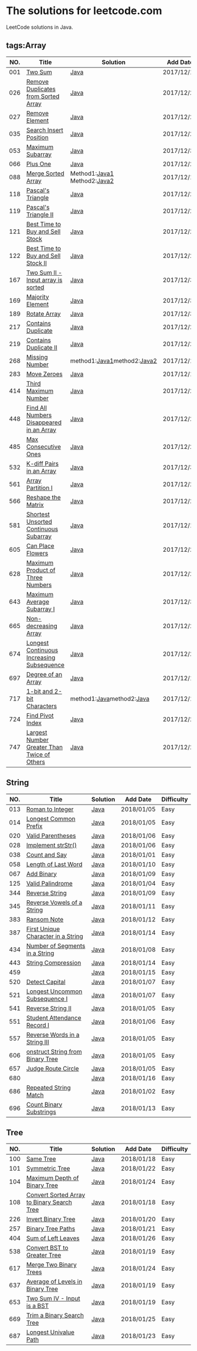 The solutions for leetcode.com
========================
LeetCode solutions in Java.

## tags:Array

|NO.|Title|Solution|Add Date|Difficulty|
|---|-----|--------|--------|----------|
|001|[Two Sum][001]|[Java](LeetCode_001_TwoSum.Java)|2017/12/15|Easy|
|026|[Remove Duplicates from Sorted Array][026]|[Java](LeetCode_026_RemoveDuplicatesfromSortedArraym.Java)|2017/12/21|Easy|
|027|[Remove Element][027]|[Java](LeetCode_027_RemoveElement.Java)|2017/12/21|Easy|
|035|[Search Insert Position][035]|[Java](LeetCode_035_SearchInsertPosition.Java)|2017/12/24|Easy|
|053|[Maximum Subarray][053]|[Java](LeetCode_053_MaximumSubarray.Java)|2017/12/30|Easy|
|066|[Plus One][066]|[Java](LeetCode_066_PlusOne.Java)|2017/12/29|Easy|
|088|[Merge Sorted Array][088]|Method1:[Java1](LeetCode_088_MergeSortedArray.Java) Method2:[Java2](LeetCode_088_MergeSortedArray_with_NoMoreSpace.Java)|2017/12/15|Easy|
|118|[Pascal's Triangle][118]|[Java](LeetCode_118_PascalssTriangle.Java)|2017/12/20|Easy|
|119|[Pascal's Triangle II][119]|[Java](LeetCode_118_PascalsTriangle.Java)|2017/12/21|Easy|
|121|[Best Time to Buy and Sell Stock][121]|[Java](LeetCode_121_BestTimetoBuyandSellStock.Java)|2017/12/23|Easy|
|122|[Best Time to Buy and Sell Stock II][122]|[Java](LeetCode_122_BestTimetoBuyandSellStockII.Java)|2017/12/24|Easy|
|167|[Two Sum II - Input array is sorted][167]|[Java](LeetCode_167_TwoSumII_InputArrayisSorted.Java)|2017/12/30|Easy|
|169|[Majority Element][169]|[Java](LeetCode_169_MajorityElement.Java)|2017/12/30|Easy|
|189|[ Rotate Array][189]|[Java](LeetCode_189_RotateArray.Java)|2017/12/30|Easy|
|217|[Contains Duplicate][217]|[Java](LeetCode_217_ContainsDuplicate.Java)|2017/12/27|Easy|
|219|[Contains Duplicate II][219]|[Java](LeetCode_219_ContainsDuplicateII.Java)|2017/12/28|Easy|
|268|[Missing Number][268]|method1:[Java1](LeetCode_268_MissingNumber.Java)method2:[Java2](LeetCode_268_MissingNumber_2.Java)|2017/12/18|Easy|
|283|[Move Zeroes][283]|[Java](LeetCode_283_MoveZeroes.Java)|2017/12/18|Easy|
|414|[Third Maximum Number][414]|[Java](LeetCode_414_ThirdMaximumNumber.Java)|2017/12/26|Easy|
|448|[Find All Numbers Disappeared in an Array][448]|[Java](LeetCode_448_FindAllNumbersDisappearedinanArray.Java)|2017/12/26|Easy|
|485|[Max Consecutive Ones][485]|[Java](LeetCode_485_MaxConsecutiveOnes.Java)|2017/12/26|Easy|
|532|[K-diff Pairs in an Array][532]|[Java](LeetCode_532_KdiffPairsinanArray.Java)|2017/12/31|Easy|
|561|[Array Partition I][561]|[Java](LeetCode_561_ArrayPartitionI.Java)|2017/12/28|Easy|
|566|[Reshape the Matrix][566]|[Java](LeetCode_566_ReshapetheMatrix.Java)|2017/12/28|Easy|
|581|[ Shortest Unsorted Continuous Subarray][581]|[Java](LeetCode_581_ShortestUnsortedContinuousSubarray.Java)|2017/12/19|Easy|
|605|[ Can Place Flowers][605]|[Java](LeetCode_605_CanPlaceFlowers.Java)|2017/12/22|Easy|
|628|[ Maximum Product of Three Numbers][628]|[Java](LeetCode_628_MaximumProductofThreeNumbers.Java)|2017/12/28|Easy|
|643|[Maximum Average Subarray I][643]|[Java](LeetCode_643_MaximumAverageSubarrayI.Java)|2017/12/30|Easy|
|665|[Non-decreasing Array][665]|[Java](LeetCode_665_NonDecreasingArray.Java)|2017/12/28|Easy|
|674|[Longest Continuous Increasing Subsequence][674]|[Java](LeetCode_674_LongestContinuousIncreasingSubsequence.Java)|2017/12/25|Easy|
|697|[Degree of an Array][697]|[Java](LeetCode_697_DegreeofanArray.Java)|2017/12/17|Easy|
|717|[1-bit and 2-bit Characters][717]|method1:[Java](LeetCode_717_1bit_and_2bitCharacters.Java)method2:[Java](LeetCode_717_1bit_and_2bitCharacters_2.Java)|2017/12/16|Easy|
|724|[Find Pivot Index][724]|[Java](LeetCode_724_FindPivotIndex.Java)|2017/12/25|Easy|
|747|[Largest Number Greater Than Twice of Others][747]|[Java](LeetCode_747_LargestNumberGreaterThanTwiceofOthers.Java)|2017/12/25|Easy|

## String
|NO.|Title|Solution|Add Date|Difficulty|
|---|-----|--------|--------|----------|
|013|[Roman to Integer][013]|[Java](LeetCode_013_RomantoInteger.Java)|2018/01/05|Easy|
|014|[Longest Common Prefix][014]|[Java](LeetCode_014_LongestCommonPrefix.Java)|2018/01/05|Easy|
|020|[Valid Parentheses][020]|[Java](LeetCode_020_ValidParentheses.Java)|2018/01/06|Easy|
|028|[Implement strStr()][028]|[Java](LeetCode_028_ImplementstrStr.Java)|2018/01/06|Easy|
|038|[Count and Say][038]|[Java](LeetCode_038_CountandSay.Java)|2018/01/01|Easy|
|058|[Length of Last Word][058]|[Java](LeetCode_058_LengthofLastWord.Java)|2018/01/10|Easy|
|067|[Add Binary][067]|[Java](LeetCode_067_AddBinary.Java)|2018/01/09|Easy|
|125|[Valid Palindrome][125]|[Java](LeetCode_125_ValidPalindrome.Java)|2018/01/04|Easy|
|344|[Reverse String][344]|[Java](LeetCode_344_ReverseString.Java)|2018/01/09|Easy|
|345|[Reverse Vowels of a String][345]|[Java](LeetCode_345_ReverseVowelsofaString.Java)|2018/01/11|Easy|
|383|[Ransom Note][383]|[Java](LeetCode_383_RansomNote.Java)|2018/01/12|Easy|
|387|[First Unique Character in a String][387]|[Java](LeetCode_387_FirstUniqueCharacterinaString.Java)|2018/01/14|Easy|
|434|[Number of Segments in a String][434]|[Java](LeetCode_434_NumberofSegmentsinaString.Java)|2018/01/08|Easy|
|443|[String Compression][443]|[Java](LeetCode_443_StringCompression.Java)|2018/01/14|Easy|
|459|[][459]|[Java](LeetCode_459_RepeatedSubstringPattern.Java)|2018/01/15|Easy|
|520|[Detect Capital][520]|[Java](LeetCode_520_DetectCapital.Java)|2018/01/07|Easy|
|521|[Longest Uncommon Subsequence I][521]|[Java](LeetCode_521_LongestUncommonSubsequenceI.Java)|2018/01/07|Easy|
|541|[Reverse String II][541]|[Java](LeetCode_541_ReverseStringII.Java)|2018/01/05|Easy|
|551|[Student Attendance Record I][551]|[Java](LeetCode_551_StudentAttendanceRecordI.Java)|2018/01/06|Easy|
|557|[Reverse Words in a String III][557]|[Java](LeetCode_557_ReverseWordsinaStringIII.Java)|2018/01/05|Easy|
|606|[onstruct String from Binary Tree][606]|[Java](LeetCode_606_ConstructStringfromBinaryTree.Java)|2018/01/05|Easy|
|657|[Judge Route Circle][657]|[Java](LeetCode_657_JudgeRouteCircle.Java)|2018/01/05|Easy|
|680|[][680]|[Java](LeetCode_680_ValidPalindromeII.Java)|2018/01/16|Easy|
|686|[Repeated String Match][686]|[Java](LeetCode_686_RepeatedStringMatch.Java)|2018/01/02|Easy|
|696|[Count Binary Substrings][696]|[Java](LeetCode_696_CountBinarySubstrings.Java)|2018/01/13|Easy|

## Tree


|NO.|Title|Solution|Add Date|Difficulty|
|---|-----|--------|--------|----------|
|100|[Same Tree][100]|[Java](LeetCode_100_SameTree.Java)|2018/01/18|Easy|
|101|[Symmetric Tree][101]|[Java](LeetCode_101_SymmetricTree.Java)|2018/01/22|Easy|
|104|[Maximum Depth of Binary Tree][104]|[Java](LeetCode_104_MaximumDepthofBinaryTree.Java)|2018/01/24|Easy|
|108|[Convert Sorted Array to Binary Search Tree][108]|[Java](LeetCode_108_ConvertSortedArraytoBinarySearchTree.Java)|2018/01/18|Easy|
|226|[Invert Binary Tree][226]|[Java](LeetCode_226_InvertBinaryTree.Java)|2018/01/20|Easy|
|257|[Binary Tree Paths][257]|[Java](LeetCode_257_BinaryTreePaths.Java)|2018/01/21|Easy|
|404|[Sum of Left Leaves][404]|[Java](LeetCode_404_SumofLeftLeaves.Java)|2018/01/26|Easy|
|538|[Convert BST to Greater Tree][538]|[Java](LeetCode_538_ConvertBSTtoGreaterTree.Java)|2018/01/19|Easy|
|617|[Merge Two Binary Trees][617]|[Java](LeetCode_617_MergeTwoBinaryTrees.Java)|2018/01/24|Easy|
|637|[Average of Levels in Binary Tree][637]|[Java](LeetCode_637_AverageofLevelsinBinaryTree.Java)|2018/01/19|Easy|
|653|[Two Sum IV - Input is a BST][653]|[Java](LeetCode_653_TwoSumIVInputisaBST.Java)|2018/01/19|Easy|
|669|[Trim a Binary Search Tree][669]|[Java](LeetCode_669_TrimaBinarySearchTree.Java)|2018/01/25|Easy|
|687|[Longest Univalue Path][687]|[Java](LeetCode_687_LongestUnivaluePath.Java)|2018/01/23|Easy|






[001]:https://leetcode.com/problems/two-sum/description/
[013]:https://leetcode.com/problems/roman-to-integer/description/
[014]:https://leetcode.com/problems/longest-common-prefix/description/
[020]:https://leetcode.com/problems/valid-parentheses/description/
[026]:https://leetcode.com/problems/remove-duplicates-from-sorted-array/description/
[027]:https://leetcode.com/problems/remove-element/description/
[028]:https://leetcode.com/problems/implement-strstr/description/
[035]:https://leetcode.com/problems/search-insert-position/description/
[038]:https://leetcode.com/problems/count-and-say/description/
[053]:https://leetcode.com/problems/maximum-subarray/description/
[058]:https://leetcode.com/problems/length-of-last-word/description/
[066]:https://leetcode.com/problems/plus-one/description/
[067]:https://leetcode.com/problems/add-binary/description/
[088]:https://leetcode.com/problems/merge-sorted-array/description/
[100]:https://leetcode.com/problems/same-tree/
[101]:https://leetcode.com/problems/symmetric-tree/description/
[104]:https://leetcode.com/problems/maximum-depth-of-binary-tree/description/
[108]:https://leetcode.com/problems/convert-sorted-array-to-binary-search-tree/description/
[118]:https://leetcode.com/problems/pascals-triangle/description/
[119]:https://leetcode.com/problems/pascals-triangle-ii/description/
[121]:https://leetcode.com/problems/best-time-to-buy-and-sell-stock/description/
[122]:https://leetcode.com/problems/best-time-to-buy-and-sell-stock-ii/
[125]:https://leetcode.com/problems/valid-palindrome/description/
[167]:https://leetcode.com/problems/two-sum-ii-input-array-is-sorted/description/
[169]:https://leetcode.com/problems/majority-element/description/
[189]:https://leetcode.com/problems/rotate-array/description/
[217]:https://leetcode.com/problems/contains-duplicate/description/
[219]:https://leetcode.com/problems/contains-duplicate-ii/description/
[226]:https://leetcode.com/problems/invert-binary-tree/description/
[257]:https://leetcode.com/problems/binary-tree-paths/description/
[268]:https://leetcode.com/problems/missing-number/description/
[283]:https://leetcode.com/problems/move-zeroes/
[344]:https://leetcode.com/problems/reverse-string/description/
[345]:https://leetcode.com/problems/reverse-vowels-of-a-string/description/
[383]:https://leetcode.com/problems/ransom-note/description/
[387]:https://leetcode.com/problems/first-unique-character-in-a-string/description/
[404]:https://leetcode.com/problems/sum-of-left-leaves/description/
[414]:https://leetcode.com/problems/third-maximum-number/description/
[434]:https://leetcode.com/problems/number-of-segments-in-a-string/description/
[443]:https://leetcode.com/problems/string-compression/description/
[448]:https://leetcode.com/problems/find-all-numbers-disappeared-in-an-array/description/
[459]:https://leetcode.com/problems/repeated-substring-pattern/description/
[485]:https://leetcode.com/problems/max-consecutive-ones/description/
[520]:https://leetcode.com/problems/detect-capital/description/
[521]:https://leetcode.com/problems/longest-uncommon-subsequence-i/description/
[532]:https://leetcode.com/problems/k-diff-pairs-in-an-array/description/
[538]:https://leetcode.com/problems/convert-bst-to-greater-tree/description/
[541]:https://leetcode.com/problems/reverse-string-ii/description/
[551]:https://leetcode.com/problems/student-attendance-record-i/description/
[557]:https://leetcode.com/problems/reverse-words-in-a-string-iii/description/
[561]:https://leetcode.com/problems/array-partition-i/description/
[566]:https://leetcode.com/problems/reshape-the-matrix/description/
[581]:https://leetcode.com/problems/shortest-unsorted-continuous-subarray/description/
[605]:https://leetcode.com/problems/can-place-flowers/description/
[606]:https://leetcode.com/problems/construct-string-from-binary-tree/description/
[617]:https://leetcode.com/problems/merge-two-binary-trees/description/
[628]:https://leetcode.com/problems/maximum-product-of-three-numbers/description/
[637]:https://leetcode.com/problems/average-of-levels-in-binary-tree/description/
[643]:https://leetcode.com/problems/maximum-average-subarray-i/description/
[653]:https://leetcode.com/problems/two-sum-iv-input-is-a-bst/description/
[657]:https://leetcode.com/problems/judge-route-circle/description/
[665]:https://leetcode.com/problems/non-decreasing-array/description/
[669]:https://leetcode.com/problems/trim-a-binary-search-tree/description/
[674]:https://leetcode.com/problems/longest-continuous-increasing-subsequence/description/
[680]:https://leetcode.com/problems/valid-palindrome-ii/description/
[686]:https://leetcode.com/problems/repeated-string-match/description/
[687]:https://leetcode.com/problems/longest-univalue-path/description/
[696]:https://leetcode.com/problems/count-binary-substrings/description/
[697]:https://leetcode.com/problems/degree-of-an-array/
[717]:https://leetcode.com/problems/1-bit-and-2-bit-characters/description/
[724]:https://leetcode.com/problems/find-pivot-index/description/
[747]:https://leetcode.com/problems/largest-number-greater-than-twice-of-others/description/













